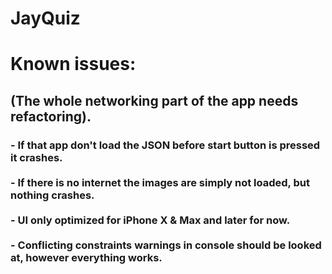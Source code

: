 # JayQuiz

<h1>Known issues:</<h1>

<h2>(The whole networking part of the app needs refactoring).</h2>

<h3>
- If that app don't load the JSON before start button is pressed it crashes.<br><br>
- If there is no internet the images are simply not loaded, but nothing crashes.<br><br>
- UI only optimized for iPhone X & Max and later for now.<br><br>
- Conflicting constraints warnings in console should be looked at, however everything works.
</h3>
